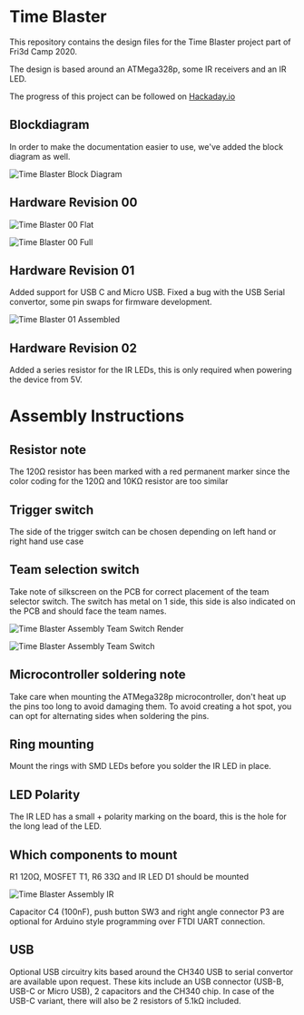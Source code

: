 # Time Blaster

This repository contains the design files for the Time Blaster project part of Fri3d Camp 2020.

The design is based around an ATMega328p, some IR receivers and an IR LED.

The progress of this project can be followed on [Hackaday.io](https://hackaday.io/project/167668-time-blaster)

## Blockdiagram

In order to make the documentation easier to use, we've added the block diagram as well.

![Time Blaster Block Diagram](media/Time_Blaster_Block.png)

## Hardware Revision 00

![Time Blaster 00 Flat](media/Time_Blaster_00_FLAT.jpg)

![Time Blaster 00 Full](media/Time_Blaster_00_FULL.jpg)

## Hardware Revision 01

Added support for USB C and Micro USB. Fixed a bug with the USB Serial convertor, some pin swaps for firmware development.

![Time Blaster 01 Assembled](media/Time_Blaster_01_Assembled.jpg)

## Hardware Revision 02

Added a series resistor for the IR LEDs, this is only required when powering the device from 5V.

# Assembly Instructions

## Resistor note
The 120Ω resistor has been marked with a red permanent marker since the color coding for the 120Ω and 10KΩ resistor are too similar

## Trigger switch
The side of the trigger switch can be chosen depending on left hand or right hand use case

## Team selection switch
Take note of silkscreen on the PCB for correct placement of the team selector switch. The switch has metal on 1 side, this side is also indicated on the PCB and should face the team names.

![Time Blaster Assembly Team Switch Render](media/ASSY_TeamSW.jpg)

![Time Blaster Assembly Team Switch](media/ASSY_TeamSW2.jpg)
 
## Microcontroller soldering note
Take care when mounting the ATMega328p microcontroller, don't heat up the pins too long to avoid damaging them. To avoid creating a hot spot, you can opt for alternating sides when soldering the pins.

## Ring mounting
Mount the rings with SMD LEDs before you solder the IR LED in place.

## LED Polarity
The IR LED has a small + polarity marking on the board, this is the hole for the long lead of the LED.

## Which components to mount
R1 120Ω, MOSFET T1, R6 33Ω and IR LED D1 should be mounted 

![Time Blaster Assembly IR](media/ASSY_IR.jpg)
 
Capacitor C4 (100nF), push button SW3 and right angle connector P3 are optional for Arduino style programming over FTDI UART connection.

## USB
Optional USB circuitry kits based around the CH340 USB to serial convertor are available upon request. These kits include an USB connector (USB-B, USB-C or Micro USB), 2 capacitors and the CH340 chip. In case of the USB-C variant, there will also be 2 resistors of 5.1kΩ included.
